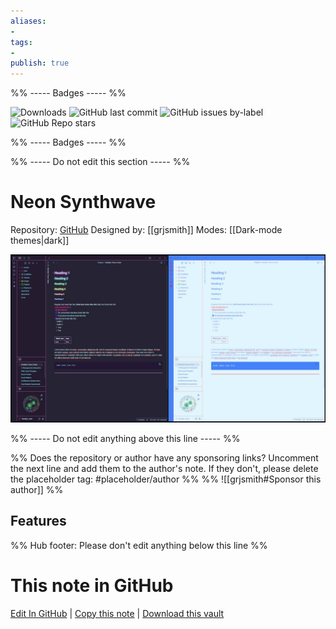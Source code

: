 ```yaml
---
aliases:
- 
tags: 
- 
publish: true
---
```


%% ----- Badges ----- %%

![Downloads](https://img.shields.io/badge/downloads-2495-573E7A?style=for-the-badge&logo=)
![GitHub last commit](https://img.shields.io/github/last-commit/grjsmith/Neon-Synthwave?color=573E7A&label=last%20update&logo=github&style=for-the-badge)
![GitHub issues by-label](https://img.shields.io/github/issues/grjsmith/Neon-Synthwave/help%20wanted?color=573E7A&logo=github&style=for-the-badge) 
![GitHub Repo stars](https://img.shields.io/github/stars/grjsmith/Neon-Synthwave?color=573E7A&logo=github&style=for-the-badge)

%% ----- Badges ----- %%

%% ----- Do not edit this section ----- %%

# Neon Synthwave

Repository: [GitHub](https://github.com/grjsmith/Neon-Synthwave)
Designed by: [[grjsmith]]
Modes: [[Dark-mode themes|dark]]



![screenshot](https://github.com/grjsmith/Neon-Synthwave/raw/HEAD/screenshot.jpg)

%% ----- Do not edit anything above this line ----- %% 

%% Does the repository or author have any sponsoring links? Uncomment the next line and add them to the author's note. If they don't, please delete the placeholder tag: #placeholder/author %%
%% ![[grjsmith#Sponsor this author]] %%


## Features



%% Hub footer: Please don't edit anything below this line %%

# This note in GitHub

<span class="git-footer">[Edit In GitHub](https://github.dev/obsidian-community/obsidian-hub/blob/main/02%20-%20Community%20Expansions/02.05%20All%20Community%20Expansions/Themes/Neon%20Synthwave.md "git-hub-edit-note") | [Copy this note](https://raw.githubusercontent.com/obsidian-community/obsidian-hub/main/02%20-%20Community%20Expansions/02.05%20All%20Community%20Expansions/Themes/Neon%20Synthwave.md "git-hub-copy-note") | [Download this vault](https://github.com/obsidian-community/obsidian-hub/archive/refs/heads/main.zip "git-hub-download-vault") </span>
